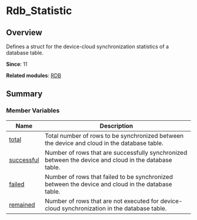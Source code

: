 # Rdb_Statistic


## Overview

Defines a struct for the device-cloud synchronization statistics of a database table.

**Since**: 11

**Related modules**: [RDB](_r_d_b.md)


## Summary


### Member Variables

| Name| Description |
| -------- | -------- |
| [total](_r_d_b.md#total) | Total number of rows to be synchronized between the device and cloud in the database table.|
| [successful](_r_d_b.md#successful) | Number of rows that are successfully synchronized between the device and cloud in the database table.|
| [failed](_r_d_b.md#failed) | Number of rows that failed to be synchronized between the device and cloud in the database table.|
| [remained](_r_d_b.md#remained) | Number of rows that are not executed for device-cloud synchronization in the database table.|
